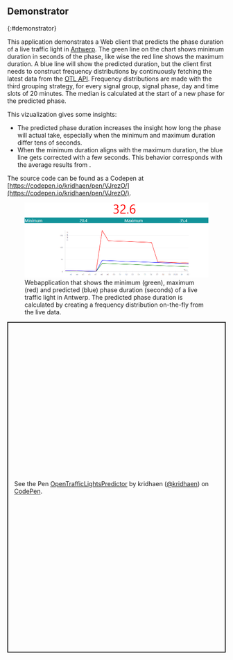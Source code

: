 ## Demonstrator
{:#demonstrator}

This application demonstrates a Web client that predicts the phase duration of a live traffic light in [Antwerp](https://www.openstreetmap.org/#map=19/51.21205/4.39717). The green line on the chart shows minimum duration in seconds of the phase, like wise the red line shows the maximum duration. A blue line will show the predicted duration, but the client first needs to construct frequency distributions by continuously fetching the latest data from the [OTL API](https://lodi.ilabt.imec.be/observer/rawdata/latest). Frequency distributions are made with the third grouping strategy, for every signal group, signal phase, day and time slots of 20 minutes. The median is calculated at the start of a new phase for the predicted phase.

This vizualization gives some insights:

* The predicted phase duration increases the insight how long the phase will actual take, especially when the minimum and maximum duration differ tens of seconds.
* When the minimum duration aligns with the maximum duration, the blue line gets corrected with a few seconds. This behavior corresponds with the average results from [](#mae-prediction).

The source code can be found as a Codepen at [https://codepen.io/kridhaen/pen/VJrezO/](https://codepen.io/kridhaen/pen/VJrezO/).

<figure id="codepen">
<center>
<img src="img/demo-2.png">
</center>
<figcaption markdown="block">
Webapplication that shows the minimum (green), maximum (red) and predicted (blue) phase duration (seconds) of a live traffic light in Antwerp. The predicted phase duration is calculated by creating a frequency distribution on-the-fly from the live data.
</figcaption>
</figure>

<p class="codepen" data-height="761" data-theme-id="0" data-default-tab="result" data-user="kridhaen" data-slug-hash="VJrezO" style="height: 761px; box-sizing: border-box; display: flex; align-items: center; justify-content: center; border: 2px solid; margin: 1em 0; padding: 1em;" data-pen-title="OpenTrafficLightsPredictor">
  <span>See the Pen <a href="https://codepen.io/kridhaen/pen/VJrezO/">
  OpenTrafficLightsPredictor</a> by kridhaen (<a href="https://codepen.io/kridhaen">@kridhaen</a>)
  on <a href="https://codepen.io">CodePen</a>.</span>
</p>
<script async src="https://static.codepen.io/assets/embed/ei.js"></script>